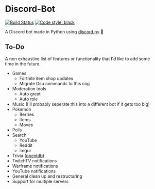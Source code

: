 # Discord-Bot
[![Build Status](https://travis-ci.com/andrewlee91/Discord-Bot.svg?branch=master)](https://travis-ci.com/andrewlee91/Discord-Bot)
[![Code style: black](https://img.shields.io/badge/code%20style-black-000000.svg)](https://github.com/python/black)

A Discord bot made in Python using [discord.py](https://github.com/Rapptz/discord.py) 🤖

## To-Do
A non exhaustive list of features or functionality that I'd like to add some time in the future.
- Games
  - Fortnite item shop updates
  - Migrate Osu commands to this cog
- Moderation tools
  - Auto greet
  - Auto role
- Music (I'll probably seperate this into a different bot if it gets too big)
- Pokemon
  - Berries
  - Items
  - Moves
- Polls
- Search
  - YouTube
  - Reddit
  - Imgur
- Trivia ([opentdb](https://opentdb.com/))
- TwitchTV notifications
- Warframe notifications
- YouTube notifications
- General clean up and restructuring 
- Support for multiple servers